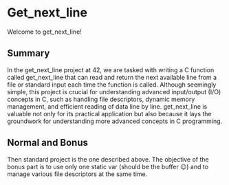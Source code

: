 # Get_next_line
Welcome to get_next_line!

## Summary
In the get_next_line project at 42, we are tasked with writing a C function called get_next_line that can read and return the next available line from a file or standard input each time the function is called. Although seemingly simple, this project is crucial for understanding advanced input/output (I/O) concepts in C, such as handling file descriptors, dynamic memory management, and efficient reading of data line by line. get_next_line is valuable not only for its practical application but also because it lays the groundwork for understanding more advanced concepts in C programming.


## Normal and Bonus
Then standard project is the one described above. The objective of the bonus part is to use only one static var (should be the buffer 😉) and to manage various file descriptors at the same time. 
